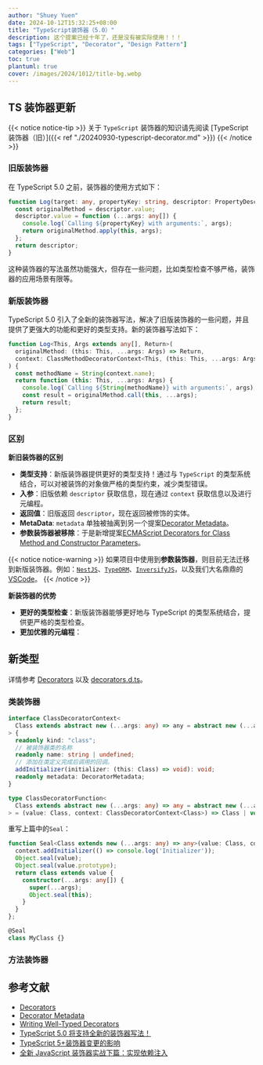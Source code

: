 ```yaml
---
author: "Shuey Yuen"
date: 2024-10-12T15:32:25+08:00
title: "TypeScript装饰器（5.0）"
description: 这个提案已经十年了，还是没有被实际使用！！！
tags: ["TypeScript", "Decorator", "Design Pattern"]
categories: ["Web"]
toc: true
plantuml: true
cover: /images/2024/1012/title-bg.webp
---
```


## TS 装饰器更新

{{< notice notice-tip >}}
关于 `TypeScript` 装饰器的知识请先阅读 [TypeScript装饰器（旧）]({{< ref "./20240930-typescript-decorator.md" >}})
{{< /notice >}}

### 旧版装饰器

在 TypeScript 5.0 之前，装饰器的使用方式如下：

```typescript
function Log(target: any, propertyKey: string, descriptor: PropertyDescriptor) {
  const originalMethod = descriptor.value;
  descriptor.value = function (...args: any[]) {
    console.log(`Calling ${propertyKey} with arguments:`, args);
    return originalMethod.apply(this, args);
  };
  return descriptor;
}
```
这种装饰器的写法虽然功能强大，但存在一些问题，比如类型检查不够严格，装饰器的应用场景有限等。

### 新版装饰器

TypeScript 5.0 引入了全新的装饰器写法，解决了旧版装饰器的一些问题，并且提供了更强大的功能和更好的类型支持。新的装饰器写法如下：

```typescript
function Log<This, Args extends any[], Return>(
  originalMethod: (this: This, ...args: Args) => Return,
  context: ClassMethodDecoratorContext<This, (this: This, ...args: Args) => Return>
) {
  const methodName = String(context.name);
  return function (this: This, ...args: Args) {
    console.log(`Calling ${String(methodName)} with arguments:`, args);
    const result = originalMethod.call(this, ...args);
    return result;
  };
}
```

### 区别

**新旧装饰器的区别**

- **类型支持**：新版装饰器提供更好的类型支持！通过与 `TypeScript` 的类型系统结合，可以对被装饰的对象做严格的类型约束，减少类型错误。
- **入参**：旧版依赖 `descriptor` 获取信息，现在通过 `context` 获取信息以及进行元编程。
- **返回值**：旧版返回 `descriptor`，现在返回被修饰的实体。
- **MetaData**: `metadata` 单独被抽离到另一个提案[Decorator Metadata](https://github.com/tc39/proposal-decorator-metadata)。
- **参数装饰器被移除**：于是新增提案[ECMAScript Decorators for Class Method and Constructor Parameters](https://github.com/tc39/proposal-class-method-parameter-decorators)。

{{< notice notice-warning >}}
如果项目中使用到**参数装饰器**，则目前无法迁移到新版装饰器。例如：[`NestJS`](https://nestjs.com/)、[`TypeORM`](https://typeorm.io/)、[`InversifyJS`](https://inversify.io/)，以及我们大名鼎鼎的 [VSCode](https://github.com/microsoft/vscode)。
{{< /notice >}}

**新装饰器的优势**

- **更好的类型检查**：新版装饰器能够更好地与 TypeScript 的类型系统结合，提供更严格的类型检查。
- **更加优雅的元编程**：

## 新类型

详情参考 [Decorators](https://github.com/tc39/proposal-decorators) 以及 [decorators.d.ts](https://github.com/microsoft/TypeScript/blob/v5.6.3/src/lib/decorators.d.ts)。

### 类装饰器

```typescript
interface ClassDecoratorContext<
  Class extends abstract new (...args: any) => any = abstract new (...args: any) => any,
> {
  readonly kind: "class";
  // 被装饰器类的名称
  readonly name: string | undefined;
  // 添加在类定义完成后调用的回调。
  addInitializer(initializer: (this: Class) => void): void;
  readonly metadata: DecoratorMetadata;
}

type ClassDecoratorFunction<
  Class extends abstract new (...args: any) => any = abstract new (...args: any) => any,
> = (value: Class, context: ClassDecoratorContext<Class>) => Class | void;
```

重写上篇中的`Seal`：

```typescript
function Seal<Class extends new (...args: any) => any>(value: Class, context: ClassDecoratorContext) {
  context.addInitializer(() => console.log('Initializer'));
  Object.seal(value);
  Object.seal(value.prototype);
  return class extends value {
    constructor(...args: any[]) {
      super(...args);
      Object.seal(this);
    }
  }
};

@Seal
class MyClass {}
```

### 方法装饰器

## 参考文献

- [Decorators](https://github.com/tc39/proposal-decorators)
- [Decorator Metadata](https://github.com/tc39/proposal-decorator-metadata)
- [Writing Well-Typed Decorators](https://devblogs.microsoft.com/typescript/announcing-typescript-5-0/#writing-well-typed-decorators)
- [TypeScript 5.0 将支持全新的装饰器写法！](https://mp.weixin.qq.com/s?__biz=MzkyMjQzNjMxNQ==&mid=2247484057&idx=2&sn=9af9009a56de9315c7f60d090e5db1c9)
- [TypeScript 5+装饰器变更的影响](https://juejin.cn/post/7277835425960099874)
- [全新 JavaScript 装饰器实战下篇：实现依赖注入](https://cloud.tencent.com/developer/article/2347383)
